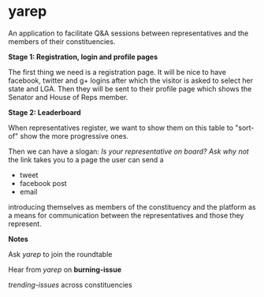 # yarep
An application to facilitate Q&amp;A sessions between representatives and the members of their constituencies.

**Stage 1: Registration, login and profile pages**

The first thing we need is a registration page.
It will be nice to have facebook, twitter and g+ logins after which the visitor is asked to select her state and LGA.
Then they will be sent to their profile page which shows the Senator and House of Reps member.

**Stage 2: Leaderboard**

When representatives register, we want to show them on this table to "sort-of" show the more progressive ones.

Then we can have a slogan: *Is your representative on board? Ask why not* the link takes you to a page the user can send a 

- tweet
- facebook post
- email

introducing themselves as members of the constituency and the platform as a means for communication between the representatives and those they represent.

**Notes**

Ask *yarep* to join the roundtable

Hear from *yarep* on **burning-issue**

*trending-issues* across constituencies
